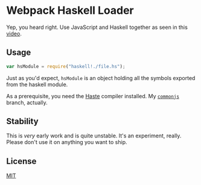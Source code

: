 # Webpack Haskell Loader

Yep, you heard right. Use JavaScript and Haskell together as seen in this [video](http://youtu.be/DyFcrJL6kxk).

## Usage

```javascript
var hsModule = require("haskell!./file.hs");
```

Just as you'd expect, `hsModule` is an object holding all the symbols exported
from the haskell module.

As a prerequisite, you need the [Haste](http://haste-lang.org/) compiler
installed. My
[`commonjs`](https://github.com/joelburget/haste-compiler/tree/commonjs)
branch, actually.

## Stability

This is *very* early work and is quite unstable. It's an experiment, really.
Please don't use it on anything you want to ship.

## License

[MIT](http://www.opensource.org/licenses/mit-license.php)
